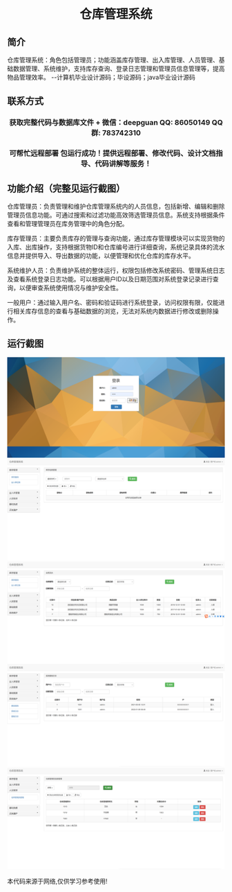 <p><h1 align="center">仓库管理系统</h1></p>

## 简介
仓库管理系统：角色包括管理员；功能涵盖库存管理、出入库管理、人员管理、基础数据管理、系统维护，支持库存查询、登录日志管理和管理员信息管理等，提高物品管理效率。    --计算机毕业设计源码；毕设源码；java毕业设计源码


## 联系方式
<p><h3 align="center">获取完整代码与数据库文件 + 微信：deepguan QQ: 86050149 QQ群: 783742310</h3></p>
<p><h3 align="center">可帮忙远程部署 包运行成功！提供远程部署、修改代码、设计文档指导、代码讲解等服务！</h3></p>

## 功能介绍（完整见运行截图）
仓库管理员：负责管理和维护仓库管理系统内的人员信息，包括新增、编辑和删除管理员信息功能。可通过搜索和过滤功能高效筛选管理员信息。系统支持根据条件查看和管理管理员在库务管理中的角色分配。

库存管理员：主要负责库存的管理与查询功能，通过库存管理模块可以实现货物的入库、出库操作，支持根据货物ID和仓库编号进行详细查询，系统记录具体的流水信息并提供导入、导出数据的功能，以便管理和优化仓库的库存水平。

系统维护人员：负责维护系统的整体运行，权限包括修改系统密码、管理系统日志及查看系统登录日志功能。可以根据用户ID以及日期范围对系统登录记录进行查询，以便审查系统使用情况与维护安全性。

一般用户：通过输入用户名、密码和验证码进行系统登录，访问权限有限，仅能进行相关库存信息的查看与基础数据的浏览，无法对系统内数据进行修改或删除操作。


## 运行截图
![](imgs/588112-20220109190536249-1064162758.png)
![](imgs/588112-20220109190542575-78165238.png)
![](imgs/588112-20220109190548288-1579891187.png)
![](imgs/588112-20220109190554953-1625340436.png)
![](imgs/588112-20220109190600901-529110528.png)

<p>本代码来源于网络,仅供学习参考使用!</p>
